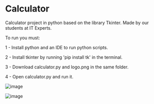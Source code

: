 # Calculator
Calculator project in python based on the library Tkinter. Made by our students at IT Experts.

To run you must:

1 - Install python and an IDE to run python scripts.

2 - Install tkinter by running 'pip install tk' in the terminal.

3 - Download calculator.py and logo.png in the same folder.

4 - Open calculator.py and run it.

![image](https://github.com/ITExpertsCoding/Calculator/assets/118006951/e27d971d-463b-420f-b855-edcd38ac5145)

![image](https://github.com/ITExpertsCoding/Calculator/assets/118006951/f4da9cf5-df92-430d-8cc1-e491f361f903)

